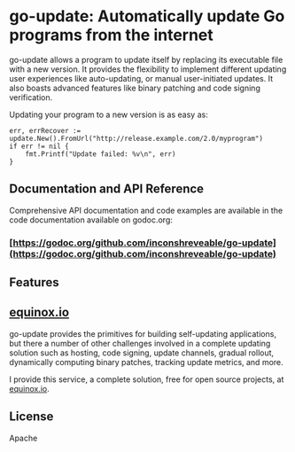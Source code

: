 # go-update: Automatically update Go programs from the internet

go-update allows a program to update itself by replacing its executable file
with a new version. It provides the flexibility to implement different updating user experiences
like auto-updating, or manual user-initiated updates. It also boasts
advanced features like binary patching and code signing verification.

Updating your program to a new version is as easy as:

	err, errRecover := update.New().FromUrl("http://release.example.com/2.0/myprogram")
	if err != nil {
		fmt.Printf("Update failed: %v\n", err)
	}

## Documentation and API Reference

Comprehensive API documentation and code examples are available in the code documentation available on godoc.org:

### [https://godoc.org/github.com/inconshreveable/go-update](https://godoc.org/github.com/inconshreveable/go-update)

## Features

## [equinox.io](https://equinox.io)
go-update provides the primitives for building self-updating applications, but there a number of other challenges
involved in a complete updating solution such as hosting, code signing, update channels, gradual rollout,
dynamically computing binary patches, tracking update metrics, and more.

I provide this service, a complete solution, free for open source projects, at [equinox.io](https://equinox.io).

## License
Apache
